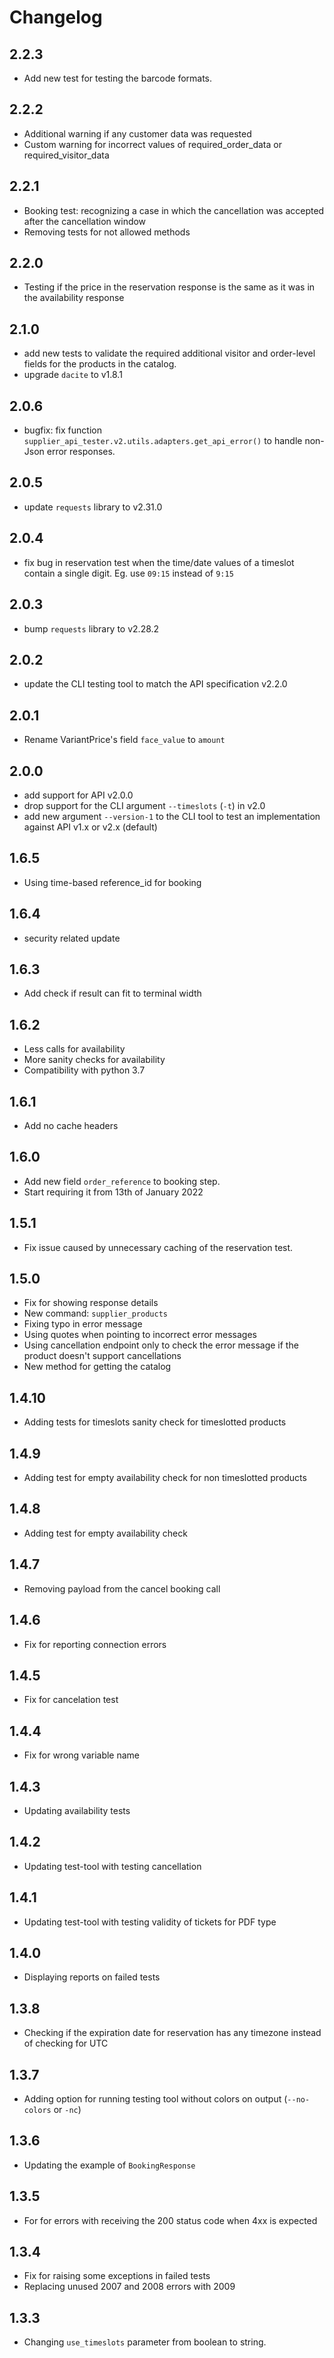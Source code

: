 # Changelog

## 2.2.3

- Add new test for testing the barcode formats.

## 2.2.2

- Additional warning if any customer data was requested
- Custom warning for incorrect values of required_order_data or required_visitor_data

## 2.2.1

- Booking test: recognizing a case in which the cancellation was accepted after the cancellation window
- Removing tests for not allowed methods

## 2.2.0

- Testing if the price in the reservation response is the same as it was in the availability response

## 2.1.0

- add new tests to validate the required additional visitor and order-level fields for the products in the catalog.
- upgrade `dacite` to v1.8.1

## 2.0.6

- bugfix: fix function `supplier_api_tester.v2.utils.adapters.get_api_error()` to handle non-Json error responses.

## 2.0.5

- update `requests` library to v2.31.0

## 2.0.4

- fix bug in reservation test when the time/date values of a timeslot contain a single digit. Eg. use `09:15` instead of `9:15`

## 2.0.3

- bump `requests` library to v2.28.2

## 2.0.2

- update the CLI testing tool to match the API specification v2.2.0

## 2.0.1

- Rename VariantPrice's field `face_value` to `amount`

## 2.0.0

- add support for API v2.0.0
- drop support for the CLI argument `--timeslots` (`-t`) in v2.0
- add new argument `--version-1` to the CLI tool to test an implementation against API v1.x or v2.x (default)

## 1.6.5

- Using time-based reference_id for booking

## 1.6.4

- security related update

## 1.6.3

- Add check if result can fit to terminal width

## 1.6.2

- Less calls for availability
- More sanity checks for availability
- Compatibility with python 3.7

## 1.6.1

- Add no cache headers

## 1.6.0

- Add new field `order_reference` to booking step.
- Start requiring it from 13th of January 2022

## 1.5.1

- Fix issue caused by unnecessary caching of the reservation test.

## 1.5.0

- Fix for showing response details
- New command: `supplier_products`
- Fixing typo in error message
- Using quotes when pointing to incorrect error messages
- Using cancellation endpoint only to check the error message if the product doesn't support cancellations
- New method for getting the catalog

## 1.4.10

- Adding tests for timeslots sanity check for timeslotted products

## 1.4.9

- Adding test for empty availability check for non timeslotted products

## 1.4.8

- Adding test for empty availability check

## 1.4.7

- Removing payload from the cancel booking call

## 1.4.6

- Fix for reporting connection errors

## 1.4.5

- Fix for cancelation test

## 1.4.4

- Fix for wrong variable name

## 1.4.3

- Updating availability tests

## 1.4.2

- Updating test-tool with testing cancellation

## 1.4.1

- Updating test-tool with testing validity of tickets for PDF type

## 1.4.0

- Displaying reports on failed tests

## 1.3.8

- Checking if the expiration date for reservation has any timezone instead of checking for UTC

## 1.3.7

- Adding option for running testing tool without colors on output (`--no-colors` or `-nc`)

## 1.3.6

- Updating the example of `BookingResponse`

## 1.3.5

- For for errors with receiving the 200 status code when 4xx is expected

## 1.3.4

- Fix for raising some exceptions in failed tests
- Replacing unused 2007 and 2008 errors with 2009

## 1.3.3

- Changing `use_timeslots` parameter from boolean to string.
